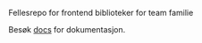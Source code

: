 Fellesrepo for frontend biblioteker for team familie

Besøk [docs](familie-frontend-docs.netlify.com) for dokumentasjon.

